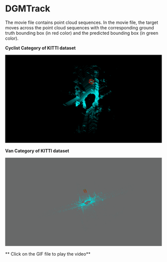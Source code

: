 # DGMTrack

The movie file contains point cloud sequences. In the movie file, the target moves across the point cloud sequences with the corresponding ground truth bounding box (in red color) and the predicted bounding box (in green color).

**Cyclist Category of KITTI dataset**

![My GIF](cyclist_animated.gif)




**Van Category of KITTI dataset**

![My GIF](animation_van148.gif)


** Click on the GIF file to play the video**


